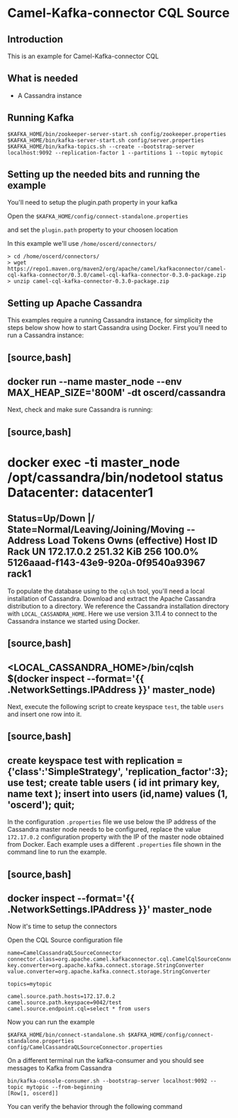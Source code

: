 # Camel-Kafka-connector CQL Source

## Introduction

This is an example for Camel-Kafka-connector CQL

## What is needed

- A Cassandra instance

## Running Kafka

```
$KAFKA_HOME/bin/zookeeper-server-start.sh config/zookeeper.properties
$KAFKA_HOME/bin/kafka-server-start.sh config/server.properties
$KAFKA_HOME/bin/kafka-topics.sh --create --bootstrap-server localhost:9092 --replication-factor 1 --partitions 1 --topic mytopic
```

## Setting up the needed bits and running the example

You'll need to setup the plugin.path property in your kafka

Open the `$KAFKA_HOME/config/connect-standalone.properties`

and set the `plugin.path` property to your choosen location

In this example we'll use `/home/oscerd/connectors/`

```
> cd /home/oscerd/connectors/
> wget https://repo1.maven.org/maven2/org/apache/camel/kafkaconnector/camel-cql-kafka-connector/0.3.0/camel-cql-kafka-connector-0.3.0-package.zip
> unzip camel-cql-kafka-connector-0.3.0-package.zip
```

## Setting up Apache Cassandra

This examples require a running Cassandra instance, for simplicity the steps below show how to start Cassandra using Docker. First you'll need to run a Cassandra instance:

[source,bash]
----
docker run --name master_node --env MAX_HEAP_SIZE='800M' -dt oscerd/cassandra
----

Next, check and make sure Cassandra is running:

[source,bash]
----
docker exec -ti master_node /opt/cassandra/bin/nodetool status
Datacenter: datacenter1
=======================
Status=Up/Down
|/ State=Normal/Leaving/Joining/Moving
--  Address     Load       Tokens       Owns (effective)  Host ID                               Rack
UN  172.17.0.2  251.32 KiB  256          100.0%            5126aaad-f143-43e9-920a-0f9540a93967  rack1
----

To populate the database using to the `cqlsh` tool, you'll need a local installation of Cassandra. Download and extract the Apache Cassandra distribution to a directory. We reference the Cassandra installation directory with `LOCAL_CASSANDRA_HOME`. Here we use version 3.11.4 to connect to the Cassandra instance we started using Docker.

[source,bash]
----
<LOCAL_CASSANDRA_HOME>/bin/cqlsh $(docker inspect --format='{{ .NetworkSettings.IPAddress }}' master_node)
----

Next, execute the following script to create keyspace `test`, the table `users` and insert one row into it.

[source,bash]
----
create keyspace test with replication = {'class':'SimpleStrategy', 'replication_factor':3};
use test;
create table users ( id int primary key, name text );
insert into users (id,name) values (1, 'oscerd');
quit;
----

In the configuration `.properties` file we use below the IP address of the Cassandra master node needs to be configured, replace the value `172.17.0.2` configuration property with the IP of the master node obtained from Docker. Each example uses a different `.properties` file shown in the command line to run the example.

[source,bash]
----
docker inspect --format='{{ .NetworkSettings.IPAddress }}' master_node
----

Now it's time to setup the connectors

Open the CQL Source configuration file

```
name=CamelCassandraQLSourceConnector
connector.class=org.apache.camel.kafkaconnector.cql.CamelCqlSourceConnector
key.converter=org.apache.kafka.connect.storage.StringConverter
value.converter=org.apache.kafka.connect.storage.StringConverter

topics=mytopic

camel.source.path.hosts=172.17.0.2
camel.source.path.keyspace=9042/test
camel.source.endpoint.cql=select * from users
```

Now you can run the example

```
$KAFKA_HOME/bin/connect-standalone.sh $KAFKA_HOME/config/connect-standalone.properties config/CamelCassandraQLSourceConnector.properties
```

On a different terminal run the kafka-consumer and you should see messages to Kafka from Cassandra

```
bin/kafka-console-consumer.sh --bootstrap-server localhost:9092 --topic mytopic --from-beginning
[Row[1, oscerd]]
```
You can verify the behavior through the following command

